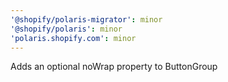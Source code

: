```yaml
---
'@shopify/polaris-migrator': minor
'@shopify/polaris': minor
'polaris.shopify.com': minor
---
```


Adds an optional noWrap property to ButtonGroup
